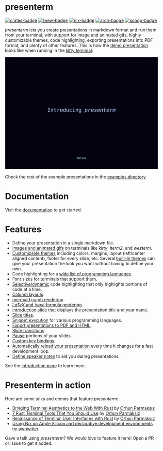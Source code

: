 presenterm
===

[![crates-badge]][crates-package] [![brew-badge]][brew-package] [![nix-badge]][nix-package] 
[![arch-badge]][arch-package] [![scoop-badge]][scoop-package]

[brew-badge]: https://img.shields.io/homebrew/v/presenterm
[brew-package]: https://formulae.brew.sh/formula/presenterm
[nix-badge]: https://img.shields.io/badge/Packaged_for-Nix-5277C3.svg?logo=nixos&labelColor=73C3D5
[nix-package]: https://search.nixos.org/packages?size=1&show=presenterm
[crates-badge]: https://img.shields.io/crates/v/presenterm
[crates-package]: https://crates.io/crates/presenterm
[arch-badge]: https://img.shields.io/archlinux/v/extra/x86_64/presenterm
[arch-package]: https://archlinux.org/packages/extra/x86_64/presenterm/
[scoop-badge]: https://img.shields.io/scoop/v/presenterm
[scoop-package]: https://scoop.sh/#/apps?q=presenterm&id=a462290f824b50f180afbaa6d8c7c1e6e0952e3a

_presenterm_ lets you create presentations in markdown format and run them from your terminal, with support for image 
and animated gifs, highly customizable themes, code highlighting, exporting presentations into PDF format, and plenty of 
other features. This is how the [demo presentation](/examples/demo.md) looks like when running in the [kitty 
terminal](https://sw.kovidgoyal.net/kitty/):

![](/docs/src/assets/demo.gif)

Check the rest of the example presentations in the [examples directory](/examples).

# Documentation

Visit the [documentation][docs-introduction] to get started.

# Features

* Define your presentation in a single markdown file.
* [Images and animated gifs][docs-images] on terminals like _kitty_, _iterm2_, and _wezterm_.
* [Customizable themes][docs-themes] including colors, margins, layout (left/center aligned content), footer for every 
  slide, etc. Several [built-in themes][docs-builtin-themes] can give your presentation the look you want without 
  having to define your own.
* Code highlighting for a [wide list of programming languages][docs-code-highlight].
* [Font sizes][docs-font-sizes] for terminals that support them.
* [Selective/dynamic][docs-selective-highlight] code highlighting that only highlights portions of code at a time.
* [Column layouts][docs-layout].
* [mermaid graph rendering][docs-mermaid].
* [_LaTeX_ and _typst_ formula rendering][docs-latex].
* [Introduction slide][docs-intro-slide] that displays the presentation title and your name.
* [Slide titles][docs-slide-titles].
* [Snippet execution][docs-code-execute] for various programming languages.
* [Export presentations to PDF and HTML][docs-exports].
* [Slide transitions][docs-slide-transitions].
* [Pause][docs-pauses] portions of your slides.
* [Custom key bindings][docs-key-bindings].
* [Automatically reload your presentation][docs-hot-reload] every time it changes for a fast development loop.
* [Define speaker notes][docs-speaker-notes] to aid you during presentations.

See the [introduction page][docs-introduction] to learn more.

# Presenterm in action

Here are some talks and demos that feature _presenterm_:

- [Bringing Terminal Aesthetics to the Web With Rust][bringing-terminal-aesthetics] by [Orhun Parmaksız][orhun-github]
- [7 Rust Terminal Tools That You Should Use][rust-terminal-tools] by [Orhun Parmaksız][orhun-github]
- [Renaissance of Terminal User Interfaces with Rust][renaissance-tui] by [Orhun Parmaksız][orhun-github]
- [Using Nix on Apple Silicon and declarative development environments][NiXOS-and-Dev] by [pwnwriter][pwnwriter-github]

Gave a talk using _presenterm_? We would love to feature it here! Open a PR or issue to get it added.

<!-- links -->

[docs-introduction]: https://mfontanini.github.io/presenterm/
[docs-basics]: https://mfontanini.github.io/presenterm/features/introduction.html
[docs-intro-slide]: https://mfontanini.github.io/presenterm/features/introduction.html#introduction-slide
[docs-slide-titles]: https://mfontanini.github.io/presenterm/features/introduction.html#slide-titles
[docs-font-sizes]: https://mfontanini.github.io/presenterm/features/introduction.html#font-sizes
[docs-pauses]: https://mfontanini.github.io/presenterm/features/commands.html#pauses
[docs-images]: https://mfontanini.github.io/presenterm/features/images.html
[docs-themes]: https://mfontanini.github.io/presenterm/features/themes/introduction.html
[docs-builtin-themes]: https://mfontanini.github.io/presenterm/features/themes/introduction.html#built-in-themes
[docs-code-highlight]: https://mfontanini.github.io/presenterm/features/code/highlighting.html
[docs-code-execute]: https://mfontanini.github.io/presenterm/features/code/execution.html
[docs-selective-highlight]: https://mfontanini.github.io/presenterm/features/code/highlighting.html#selective-highlighting
[docs-slide-transitions]: https://mfontanini.github.io/presenterm/features/slide-transitons.html
[docs-layout]: https://mfontanini.github.io/presenterm/features/layout.html
[docs-mermaid]: https://mfontanini.github.io/presenterm/features/code/mermaid.html
[docs-latex]: https://mfontanini.github.io/presenterm/features/code/latex.html
[docs-exports]: https://mfontanini.github.io/presenterm/features/exports.html
[docs-key-bindings]: https://mfontanini.github.io/presenterm/configuration/settings.html#key-bindings
[docs-hot-reload]: https://mfontanini.github.io/presenterm/features/introduction.html#hot-reload
[docs-speaker-notes]: https://mfontanini.github.io/presenterm/features/speaker-notes.html
[bat]: https://github.com/sharkdp/bat
[syntect]: https://github.com/trishume/syntect
[bringing-terminal-aesthetics]: https://www.youtube.com/watch?v=iepbyYrF_YQ
[rust-terminal-tools]: https://www.youtube.com/watch?v=ATiKwUiqnAU
[renaissance-tui]: https://www.youtube.com/watch?v=hWG51Mc1DlM
[orhun-github]: https://github.com/orhun
[NiXOS-and-Dev]: https://github.com/pwnwriter/PTN11
[pwnwriter-github]: https://github.com/pwnwriter
